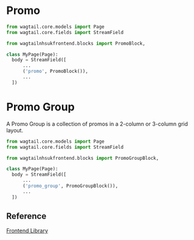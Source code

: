 
# Promo

```py
from wagtail.core.models import Page
from wagtail.core.fields import StreamField

from wagtailnhsukfrontend.blocks import PromoBlock,

class MyPage(Page):
  body = StreamField([
      ...
      ('promo', PromoBlock()),
      ...
  ])
```

# Promo Group

A Promo Group is a collection of promos in a 2-column or 3-column grid layout.

```py
from wagtail.core.models import Page
from wagtail.core.fields import StreamField

from wagtailnhsukfrontend.blocks import PromoGroupBlock,

class MyPage(Page):
  body = StreamField([
      ...
      ('promo_group', PromoGroupBlock()),
      ...
  ])
```

## Reference

[Frontend Library](https://github.com/nhsuk/nhsuk-frontend/tree/master/packages/components/promo)
